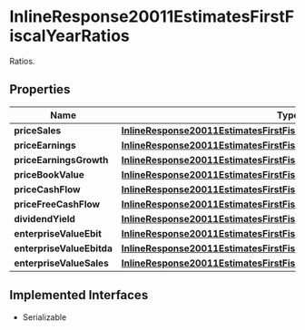 

# InlineResponse20011EstimatesFirstFiscalYearRatios

Ratios.

## Properties

Name | Type | Description | Notes
------------ | ------------- | ------------- | -------------
**priceSales** | [**InlineResponse20011EstimatesFirstFiscalYearRatiosPriceSales**](InlineResponse20011EstimatesFirstFiscalYearRatiosPriceSales.md) |  |  [optional]
**priceEarnings** | [**InlineResponse20011EstimatesFirstFiscalYearRatiosPriceEarnings**](InlineResponse20011EstimatesFirstFiscalYearRatiosPriceEarnings.md) |  |  [optional]
**priceEarningsGrowth** | [**InlineResponse20011EstimatesFirstFiscalYearRatiosPriceEarningsGrowth**](InlineResponse20011EstimatesFirstFiscalYearRatiosPriceEarningsGrowth.md) |  |  [optional]
**priceBookValue** | [**InlineResponse20011EstimatesFirstFiscalYearRatiosPriceBookValue**](InlineResponse20011EstimatesFirstFiscalYearRatiosPriceBookValue.md) |  |  [optional]
**priceCashFlow** | [**InlineResponse20011EstimatesFirstFiscalYearRatiosPriceCashFlow**](InlineResponse20011EstimatesFirstFiscalYearRatiosPriceCashFlow.md) |  |  [optional]
**priceFreeCashFlow** | [**InlineResponse20011EstimatesFirstFiscalYearRatiosPriceFreeCashFlow**](InlineResponse20011EstimatesFirstFiscalYearRatiosPriceFreeCashFlow.md) |  |  [optional]
**dividendYield** | [**InlineResponse20011EstimatesFirstFiscalYearRatiosDividendYield**](InlineResponse20011EstimatesFirstFiscalYearRatiosDividendYield.md) |  |  [optional]
**enterpriseValueEbit** | [**InlineResponse20011EstimatesFirstFiscalYearRatiosEnterpriseValueEbit**](InlineResponse20011EstimatesFirstFiscalYearRatiosEnterpriseValueEbit.md) |  |  [optional]
**enterpriseValueEbitda** | [**InlineResponse20011EstimatesFirstFiscalYearRatiosEnterpriseValueEbitda**](InlineResponse20011EstimatesFirstFiscalYearRatiosEnterpriseValueEbitda.md) |  |  [optional]
**enterpriseValueSales** | [**InlineResponse20011EstimatesFirstFiscalYearRatiosEnterpriseValueSales**](InlineResponse20011EstimatesFirstFiscalYearRatiosEnterpriseValueSales.md) |  |  [optional]


## Implemented Interfaces

* Serializable


